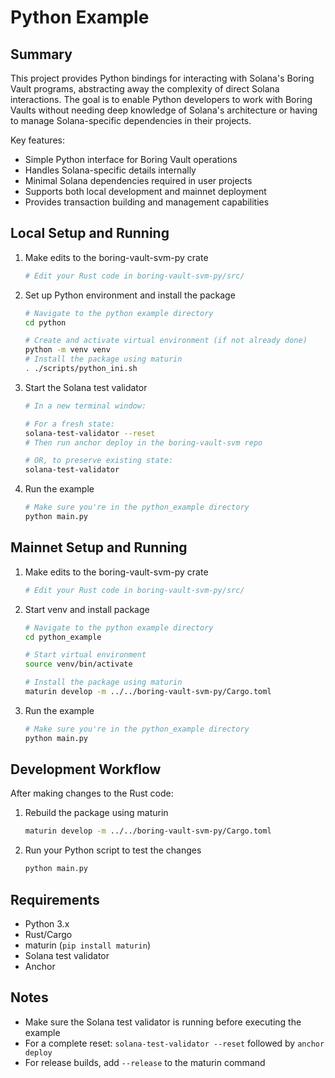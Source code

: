 # Python Example

## Summary

This project provides Python bindings for interacting with Solana's Boring Vault programs, abstracting away the complexity of direct Solana interactions. The goal is to enable Python developers to work with Boring Vaults without needing deep knowledge of Solana's architecture or having to manage Solana-specific dependencies in their projects.

Key features:

- Simple Python interface for Boring Vault operations
- Handles Solana-specific details internally
- Minimal Solana dependencies required in user projects
- Supports both local development and mainnet deployment
- Provides transaction building and management capabilities

## Local Setup and Running

1. Make edits to the boring-vault-svm-py crate

   ```bash
   # Edit your Rust code in boring-vault-svm-py/src/
   ```

2. Set up Python environment and install the package

   ```bash
   # Navigate to the python example directory
   cd python

   # Create and activate virtual environment (if not already done)
   python -m venv venv
   # Install the package using maturin
   . ./scripts/python_ini.sh
   ```

3. Start the Solana test validator

   ```bash
   # In a new terminal window:

   # For a fresh state:
   solana-test-validator --reset
   # Then run anchor deploy in the boring-vault-svm repo

   # OR, to preserve existing state:
   solana-test-validator
   ```

4. Run the example

   ```bash
   # Make sure you're in the python_example directory
   python main.py
   ```

## Mainnet Setup and Running

1. Make edits to the boring-vault-svm-py crate

   ```bash
   # Edit your Rust code in boring-vault-svm-py/src/
   ```

2. Start venv and install package

   ```bash
   # Navigate to the python example directory
   cd python_example

   # Start virtual environment
   source venv/bin/activate

   # Install the package using maturin
   maturin develop -m ../../boring-vault-svm-py/Cargo.toml
   ```

3. Run the example
   ```bash
   # Make sure you're in the python_example directory
   python main.py
   ```

## Development Workflow

After making changes to the Rust code:

1. Rebuild the package using maturin
   ```bash
   maturin develop -m ../../boring-vault-svm-py/Cargo.toml
   ```
2. Run your Python script to test the changes
   ```bash
   python main.py
   ```

## Requirements

- Python 3.x
- Rust/Cargo
- maturin (`pip install maturin`)
- Solana test validator
- Anchor

## Notes

- Make sure the Solana test validator is running before executing the example
- For a complete reset: `solana-test-validator --reset` followed by `anchor deploy`
- For release builds, add `--release` to the maturin command
